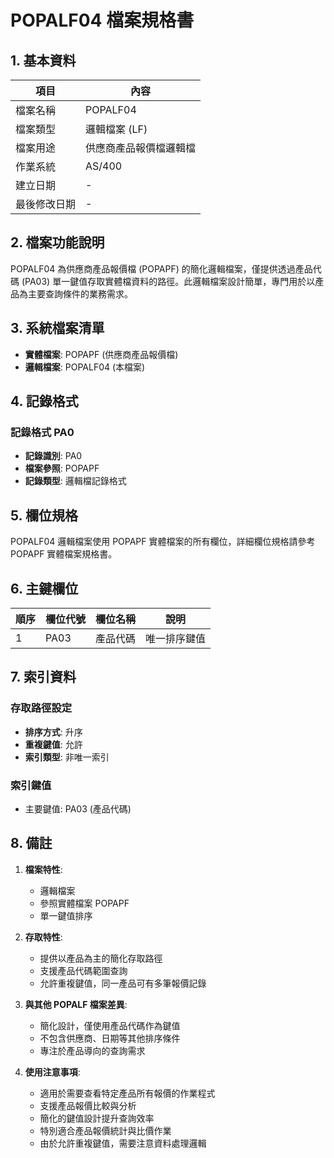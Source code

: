 # POPALF04 檔案規格書

## 1. 基本資料

| 項目 | 內容 |
|------|------|
| 檔案名稱 | POPALF04 |
| 檔案類型 | 邏輯檔案 (LF) |
| 檔案用途 | 供應商產品報價檔邏輯檔 |
| 作業系統 | AS/400 |
| 建立日期 | - |
| 最後修改日期 | - |

## 2. 檔案功能說明

POPALF04 為供應商產品報價檔 (POPAPF) 的簡化邏輯檔案，僅提供透過產品代碼 (PA03) 單一鍵值存取實體檔資料的路徑。此邏輯檔案設計簡單，專門用於以產品為主要查詢條件的業務需求。

## 3. 系統檔案清單

- **實體檔案**: POPAPF (供應商產品報價檔)
- **邏輯檔案**: POPALF04 (本檔案)

## 4. 記錄格式

### 記錄格式 PA0
- **記錄識別**: PA0
- **檔案參照**: POPAPF
- **記錄類型**: 邏輯檔記錄格式

## 5. 欄位規格

POPALF04 邏輯檔案使用 POPAPF 實體檔案的所有欄位，詳細欄位規格請參考 POPAPF 實體檔案規格書。

## 6. 主鍵欄位

| 順序 | 欄位代號 | 欄位名稱 | 說明 |
|------|----------|----------|------|
| 1 | PA03 | 產品代碼 | 唯一排序鍵值 |

## 7. 索引資料

### 存取路徑設定
- **排序方式**: 升序
- **重複鍵值**: 允許
- **索引類型**: 非唯一索引

### 索引鍵值
- 主要鍵值: PA03 (產品代碼)

## 8. 備註

1. **檔案特性**: 
   - 邏輯檔案
   - 參照實體檔案 POPAPF
   - 單一鍵值排序

2. **存取特性**:
   - 提供以產品為主的簡化存取路徑
   - 支援產品代碼範圍查詢
   - 允許重複鍵值，同一產品可有多筆報價記錄

3. **與其他 POPALF 檔案差異**:
   - 簡化設計，僅使用產品代碼作為鍵值
   - 不包含供應商、日期等其他排序條件
   - 專注於產品導向的查詢需求

4. **使用注意事項**:
   - 適用於需要查看特定產品所有報價的作業程式
   - 支援產品報價比較與分析
   - 簡化的鍵值設計提升查詢效率
   - 特別適合產品報價統計與比價作業
   - 由於允許重複鍵值，需要注意資料處理邏輯 